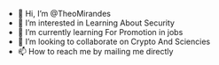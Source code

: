 - 👋 Hi, I’m @TheoMirandes
- 👀 I’m interested in Learning About Security
- 🌱 I’m currently learning For Promotion in jobs
- 💞️ I’m looking to collaborate on Crypto And Sciencies
- 📫 How to reach me by mailing me directly                                                                                                                                   
    
<!---
TheoMirandes/TheoMirandes is a ✨ special ✨ repository because its `README.md` (this file) appears on your GitHub profile.
You can click the Preview link to take a look at your changes.
--->
